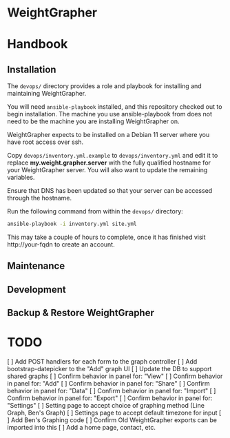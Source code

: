 # WeightGrapher



# Handbook

## Installation

The `devops/` directory provides a role and playbook for installing and maintaining WeightGrapher.

You will need `ansible-playbook` installed, and this repository checked out to begin installation.  The machine you use ansible-playbook from does not need to be the machine you are installing WeightGrapher on.

WeightGrapher expects to be installed on a Debian 11 server where you have root access over ssh.

Copy `devops/inventory.yml.example` to `devops/inventory.yml` and edit it to replace **my.weight.grapher.server** with the fully qualified hostname for your WeightGrapher server.  You will also want to update the remaining variables.

Ensure that DNS has been updated so that your server can be accessed through the hostname.

Run the following command from within the `devops/` directory:

```bash
ansible-playbook -i inventory.yml site.yml
```

This may take a couple of hours to complete, once it has finished visit http://your-fqdn to create an account.

## Maintenance

## Development

## Backup & Restore WeightGrapher

# TODO

[ ] Add POST handlers for each form to the graph controller
[ ] Add bootstrap-datepicker to the "Add" graph UI
[ ] Update the DB to support shared graphs
[ ] Confirm behavior in panel for: "View"
[ ] Confirm behavior in panel for: "Add"
[ ] Confirm behavior in panel for: "Share"
[ ] Confirm behavior in panel for: "Data"
[ ] Confirm behavior in panel for: "Import"
[ ] Confirm behavior in panel for: "Export"
[ ] Confirm behavior in panel for: "Settings"
[ ] Setting page to accept choice of graphing method (Line Graph, Ben's Graph)
[ ] Settings page to accept default timezone for input
[ ] Add Ben's Graphing code
[ ] Confirm Old WeightGrapher exports can be imported into this
[ ] Add a home page, contact, etc.

